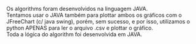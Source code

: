 Os algorithms foram desenvolvidos na linguagem JAVA.</br>
Tentamos usar o JAVA também para plottar ambos os gráficos com o JFreeChart (c/ java swing), porém, sem sucesso, e por isso, utilizamos o python APENAS para ler o arquivo .csv e plottar o gráfico.<br>
Toda a lógica do algorithm foi desenvolvida em JAVA.

